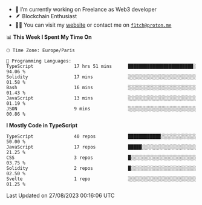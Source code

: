 - 🔭 I’m currently working on Freelance as Web3 developer
- 🪶 Blockchain Enthusiast
- 👨‍💻 You can visit my [website](https://f1tch.xyz) or contact me on [`f1tch@proton.me`](mailto:f1tch@proton.me)

<!--START_SECTION:waka-->
📊 **This Week I Spent My Time On** 

```text
🕑︎ Time Zone: Europe/Paris

💬 Programming Languages: 
TypeScript               17 hrs 51 mins      ████████████████████████░   94.06 % 
Solidity                 17 mins             ░░░░░░░░░░░░░░░░░░░░░░░░░   01.58 % 
Bash                     16 mins             ░░░░░░░░░░░░░░░░░░░░░░░░░   01.43 % 
JavaScript               13 mins             ░░░░░░░░░░░░░░░░░░░░░░░░░   01.19 % 
JSON                     9 mins              ░░░░░░░░░░░░░░░░░░░░░░░░░   00.86 % 
```

**I Mostly Code in TypeScript** 

```text
TypeScript               40 repos            ████████████░░░░░░░░░░░░░   50.00 % 
JavaScript               17 repos            █████░░░░░░░░░░░░░░░░░░░░   21.25 % 
CSS                      3 repos             █░░░░░░░░░░░░░░░░░░░░░░░░   03.75 % 
Solidity                 2 repos             █░░░░░░░░░░░░░░░░░░░░░░░░   02.50 % 
Svelte                   1 repo              ░░░░░░░░░░░░░░░░░░░░░░░░░   01.25 % 
```




 Last Updated on 27/08/2023 00:16:06 UTC
<!--END_SECTION:waka-->
